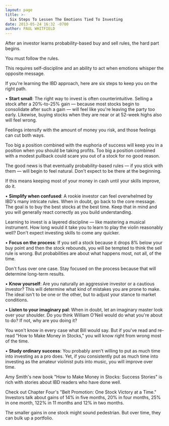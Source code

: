 ```yaml
---
layout: page
title: >-
  Six Steps To Lessen The Emotions Tied To Investing
date: 2013-05-24 16:32 -0700
author: PAUL WHITFIELD
---
```





After an investor learns probability-based buy and sell rules, the hard part begins.


You must follow the rules.


This requires self-discipline and an ability to act when emotions whisper the opposite message.


If you're learning the IBD approach, here are six steps to keep you on the right path.


• **Start small**: The right way to invest is often counterintuitive. Selling a stock after a 20%-to-25% gain — because most stocks begin to consolidate after such a gain — will feel like you're leaving the party too early. Likewise, buying stocks when they are near or at 52-week highs also will feel wrong.


Feelings intensify with the amount of money you risk, and those feelings can cut both ways.


Too big a position combined with the euphoria of success will keep you in a position when you should be taking profits. Too big a position combined with a modest pullback could scare you out of a stock for no good reason.


The good news is that eventually probability-based rules — if you stick with them — will begin to feel natural. Don't expect to be there at the beginning.


If this means keeping most of your money in cash until your skills improve, do it.


• **Simplify when confused**: A rookie investor can feel overwhelmed by IBD's many intricate rules. When in doubt, go back to the core message. The goal is to buy the best stocks at the best time. Keep that in mind and you will generally react correctly as you build understanding.


Learning to invest is a layered discipline — like mastering a musical instrument. How long would it take you to learn to play the violin reasonably well? Don't expect investing skills to come any quicker.


• **Focus on the process**: If you sell a stock because it drops 8% below your buy point and then the stock rebounds, you will be tempted to think the sell rule is wrong. But probabilities are about what happens most, not all, of the time.


Don't fuss over one case. Stay focused on the process because that will determine long-term results.


• **Know yourself**: Are you naturally an aggressive investor or a cautious investor? This will determine what kind of mistakes you are prone to make. The ideal isn't to be one or the other, but to adjust your stance to market conditions.


• **Listen to your imaginary pal**: When in doubt, let an imaginary master look over your shoulder. Do you think William O'Neil would do what you're about to do? If not, why are you doing it?


You won't know in every case what Bill would say. But if you've read and re-read "How to Make Money in Stocks," you will know right from wrong most of the time.


• **Study ordinary success**: You probably aren't willing to put as much time into investing as a pro does. Yet, if you consistently put as much time into investing as the amateur violinist puts into music, you will improve over time.


Amy Smith's new book "How to Make Money in Stocks: Success Stories" is rich with stories about IBD readers who have done well.


Check out Chapter Four's "Belt Promotion: One Stock Victory at a Time." Investors talk about gains of 14% in five months, 20% in four months, 25% in one month, 122% in 11 months and 12% in two months.


The smaller gains in one stock might sound pedestrian. But over time, they can bulk up a portfolio.




